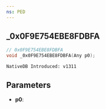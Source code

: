 ```yaml
---
ns: PED
---
```

## _0x0F9E754EBE8FDBFA

```c
// 0x0F9E754EBE8FDBFA
void _0x0F9E754EBE8FDBFA(Any p0);
```

```
NativeDB Introduced: v1311
```

## Parameters
* **p0**:
